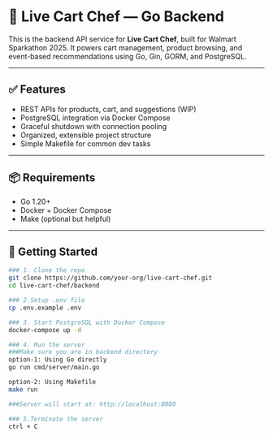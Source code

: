 # 🧠 Live Cart Chef — Go Backend

This is the backend API service for **Live Cart Chef**, built for Walmart Sparkathon 2025. It powers cart management, product browsing, and event-based recommendations using Go, Gin, GORM, and PostgreSQL.

---

## ✅ Features

- REST APIs for products, cart, and suggestions (WIP)
- PostgreSQL integration via Docker Compose
- Graceful shutdown with connection pooling 
- Organized, extensible project structure
- Simple Makefile for common dev tasks

---

## 📦 Requirements

- Go 1.20+
- Docker + Docker Compose
- Make (optional but helpful)

---

## 🚀 Getting Started

```bash
### 1. Clone the repo
git clone https://github.com/your-org/live-cart-chef.git
cd live-cart-chef/backend

### 2.Setup .env file
cp .env.example .env

### 3. Start PostgreSQL with Docker Compose
docker-compose up -d

### 4. Run the server
###Make sure you are in backend directory
option-1: Using Go directly
go run cmd/server/main.go

option-2: Using Makefile
make run

###Server will start at: http://localhost:8080

### 5.Terminate the server
ctrl + C
